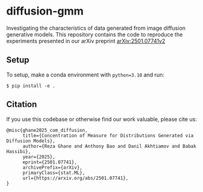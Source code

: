 # diffusion-gmm
Investigating the characteristics of data generated from image diffusion generative models.
This repository contains the code to reproduce the experiments presented in our arXiv preprint [arXiv:2501.07741v2](https://arxiv.org/abs/2501.07741v2)

## Setup
To setup, make a conda environment with `python=3.10` and run:
```
$ pip install -e .
```

## Citation
If you use this codebase or otherwise find our work valuable, please cite us:
```
@misc{ghane2025_com_diffusion,
      title={Concentration of Measure for Distributions Generated via Diffusion Models}, 
      author={Reza Ghane and Anthony Bao and Danil Akhtiamov and Babak Hassibi},
      year={2025},
      eprint={2501.07741},
      archivePrefix={arXiv},
      primaryClass={stat.ML},
      url={https://arxiv.org/abs/2501.07741}, 
}
```
